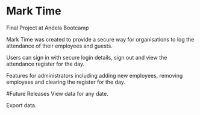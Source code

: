 # Mark Time
Final Project at Andela Bootcamp

Mark Time was created to provide a secure way for organisations to log the attendance of their employees and guests.


Users can sign in with secure login details, sign out and view the attendance register for the day.

Features for administrators including adding new employees, removing employees and clearing the register for the day.


#Future Releases
View data for any date.


Export data.
